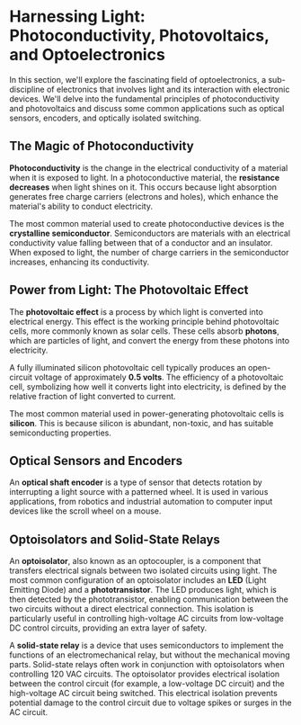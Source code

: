 # Harnessing Light: Photoconductivity, Photovoltaics, and Optoelectronics 

In this section, we'll explore the fascinating field of optoelectronics, a sub-discipline of electronics that involves light and its interaction with electronic devices. We'll delve into the fundamental principles of photoconductivity and photovoltaics and discuss some common applications such as optical sensors, encoders, and optically isolated switching. 

## The Magic of Photoconductivity

**Photoconductivity** is the change in the electrical conductivity of a material when it is exposed to light. In a photoconductive material, the **resistance decreases** when light shines on it. This occurs because light absorption generates free charge carriers (electrons and holes), which enhance the material's ability to conduct electricity. 

The most common material used to create photoconductive devices is the **crystalline semiconductor**. Semiconductors are materials with an electrical conductivity value falling between that of a conductor and an insulator. When exposed to light, the number of charge carriers in the semiconductor increases, enhancing its conductivity. 

## Power from Light: The Photovoltaic Effect

The **photovoltaic effect** is a process by which light is converted into electrical energy. This effect is the working principle behind photovoltaic cells, more commonly known as solar cells. These cells absorb **photons**, which are particles of light, and convert the energy from these photons into electricity. 

A fully illuminated silicon photovoltaic cell typically produces an open-circuit voltage of approximately **0.5 volts**. The efficiency of a photovoltaic cell, symbolizing how well it converts light into electricity, is defined by the relative fraction of light converted to current. 

The most common material used in power-generating photovoltaic cells is **silicon**. This is because silicon is abundant, non-toxic, and has suitable semiconducting properties. 

## Optical Sensors and Encoders 

An **optical shaft encoder** is a type of sensor that detects rotation by interrupting a light source with a patterned wheel. It is used in various applications, from robotics and industrial automation to computer input devices like the scroll wheel on a mouse. 

## Optoisolators and Solid-State Relays 

An **optoisolator**, also known as an optocoupler, is a component that transfers electrical signals between two isolated circuits using light. The most common configuration of an optoisolator includes an **LED** (Light Emitting Diode) and a **phototransistor**. The LED produces light, which is then detected by the phototransistor, enabling communication between the two circuits without a direct electrical connection. This isolation is particularly useful in controlling high-voltage AC circuits from low-voltage DC control circuits, providing an extra layer of safety. 

A **solid-state relay** is a device that uses semiconductors to implement the functions of an electromechanical relay, but without the mechanical moving parts. Solid-state relays often work in conjunction with optoisolators when controlling 120 VAC circuits. The optoisolator provides electrical isolation between the control circuit (for example, a low-voltage DC circuit) and the high-voltage AC circuit being switched. This electrical isolation prevents potential damage to the control circuit due to voltage spikes or surges in the AC circuit.